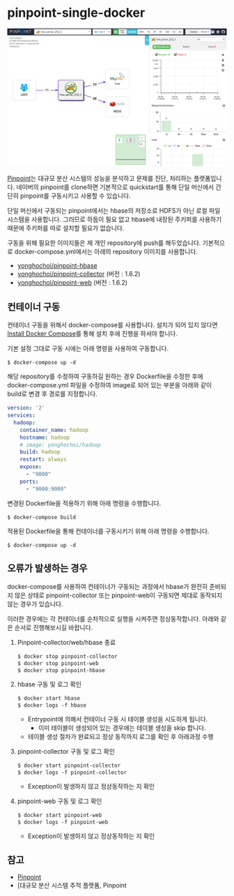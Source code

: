 # pinpoint-single-docker

![](pinpoint.png)

[Pinpoint](https://github.com/naver/pinpoint)는 대규모 분산 시스템의 성능을 분석하고 문제를 진단, 처리하는 플랫폼입니다. 네이버의 pinpoint를 clone하면 기본적으로 quickstart를 통해 단일 머신에서 간단히 pinpoint를 구동시키고 사용할 수 있습니다. 

단일 머신에서 구동되는 pinpoint에서는 hbase의 저장소로 HDFS가 아닌 로컬 파일 시스템을 사용합니다. 그러므로 하둡이 필요 없고 hbase에 내장된 주키퍼를 사용하기 때문에 주키퍼를 따로 설치할 필요가 없습니다.

구동을 위해 필요한 이미지들은 제 개인 repository에 push를 해두었습니다. 기본적으로 docker-compose.yml에서는 아래의 repository 이미지를 사용합니다.

* [yonghochoi/pinpoint-hbase](https://hub.docker.com/r/yonghochoi/pinpoint-hbase/)
* [yonghochoi/pinpoint-collector](https://hub.docker.com/r/yonghochoi/pinpoint-collector/) (버전 : 1.6.2)
* [yonghochoi/pinpoint-web](https://hub.docker.com/r/yonghochoi/pinpoint-web/) (버전 : 1.6.2)




## 컨테이너 구동

컨테이너 구동을 위해서 docker-compose를 사용합니다. 설치가 되어 있지 않다면 [Install Docker Compose](https://docs.docker.com/compose/install/)를 통해 설치 후에 진행을 하셔야 합니다.

기본 설정 그대로 구동 시에는 아래 명령을 사용하여 구동합니다.

```shell
$ docker-compose up -d
```



해당 repository를 수정하여 구동하길 원하는 경우 Dockerfile을 수정한 후에 docker-compose.yml 파일을 수정하여 image로 되어 있는 부분을 아래와 같이 build로 변경 후 경로를 지정합니다.

```yaml
version: '2'
services:
  hadoop:
    container_name: hadoop
    hostname: hadoop
    # image: yonghochoi/hadoop
    build: hadoop
    restart: always
    expose:
      - "9000"
    ports:
      - "9000:9000"
```



변경된 Dockerfile을 적용하기 위해 아래 명령을 수행합니다.

```shell
$ docker-compose build
```



적용된 Dockerfile을 통해 컨테이너를 구동시키기 위해 아래 명령을 수행합니다.

```shell
$ docker-compose up -d
```



## 오류가 발생하는 경우

docker-compose를 사용하여 컨테이너가 구동되는 과정에서 hbase가 완전히 준비되지 않은 상태로 pinpoint-collector 또는 pinpoint-web이 구동되면 제대로 동작되지 않는 경우가 있습니다. 

이러한 경우에는 각 컨테이너를 순차적으로 실행을 시켜주면 정상동작합니다. 아래와 같은 순서로 진행해보시길 바랍니다.

1. Pinpoint-collector/web/hbase 종료

   ```shell
   $ docker stop pinpoint-collector
   $ docker stop pinpoint-web
   $ docker stop pinpoint-hbase
   ```

2. hbase 구동 및 로그 확인

   ```shell
   $ docker start hbase
   $ docker logs -f hbase
   ```

   - Entrypoint에 의해서 컨테이너 구동 시 테이블 생성을 시도하게 됩니다.
     - 이미 테이블이 생성되어 있는 경우에는 테이블 생성을 skip 합니다.
   - 테이블 생성 절차가 완료되고 정상 동작까지 로그를 확인 후 아래과정 수행

3. pinpoint-collector 구동 및 로그 확인

   ```shell
   $ docker start pinpoint-collector
   $ docker logs -f pinpoint-collector
   ```

   - Exception이 발생하지 않고 정상동작하는 지 확인

4. pinpoint-web 구동 및 로그 확인

   ```shell
   $ docker start pinpoint-web
   $ docker logs -f pinpoint-web
   ```

   - Exception이 발생하지 않고 정상동작하는 지 확인



## 참고

- [Pinpoint](https://github.com/naver/pinpoint)
- [대규모 분산 시스템 추적 플랫폼, Pinpoint